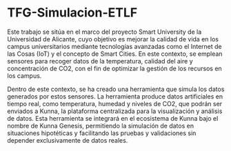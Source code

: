 # TFG-Simulacion-ETLF

Este trabajo se sitúa en el marco del proyecto Smart University de la Universidad de Alicante, cuyo objetivo es mejorar la calidad de vida en los campus universitarios mediante tecnologías avanzadas como el Internet de las Cosas (IoT) y el concepto de Smart Cities. En este contexto, se emplean sensores para recoger datos de la temperatura, calidad del aire y concentración de CO2, con el fin de optimizar la gestión de los recursos en los campus.

Dentro de este contexto, se ha creado una herramienta que simula los datos generados por estos sensores. La herramienta produce datos artificiales en tiempo real, como temperatura, humedad y niveles de CO2, que podrán ser enviados a Kunna, la plataforma centralizada para la visualización y análisis de datos. Esta herramienta se integrará en el ecosistema de Kunna bajo el nombre de Kunna Genesis, permitiendo la simulación de datos en situaciones hipotéticas y facilitando las pruebas y validaciones sin depender exclusivamente de datos reales.

